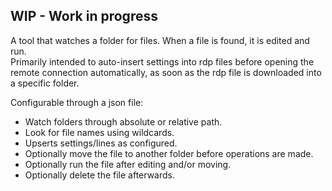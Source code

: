 WIP - Work in progress
---

A tool that watches a folder for files. When a file is found, it is edited and run.\
Primarily intended to auto-insert settings into rdp files before opening the remote connection automatically, as soon as the rdp file is downloaded into a specific folder.

Configurable through a json file:
- Watch folders through absolute or relative path.
- Look for file names using wildcards.
- Upserts settings/lines as configured.
- Optionally move the file to another folder before operations are made.
- Optionally run the file after editing and/or moving.
- Optionally delete the file afterwards.

